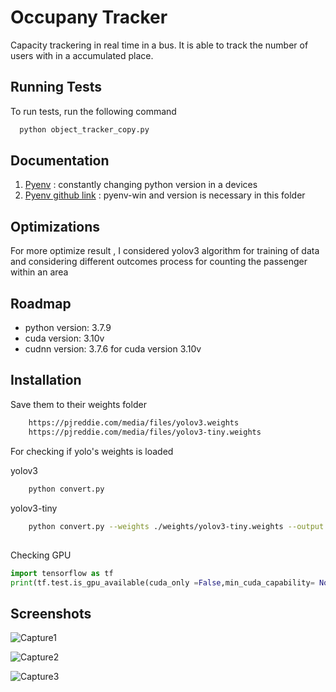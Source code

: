 
# Occupany Tracker
Capacity trackering in real time in a bus. It is able to track the number of users with in a accumulated place.


## Running Tests

To run tests, run the following command

```bash
  python object_tracker_copy.py
```


## Documentation

1. [Pyenv](https://k0nze.dev/posts/install-pyenv-venv-vscode/) : constantly changing python version in a  devices
2. [Pyenv github link](https://github.com/pyenv-win/pyenv-win) : pyenv-win and version is necessary in this  folder
## Optimizations
For more optimize result , I considered yolov3 algorithm for training of data and considering different outcomes process for counting the passenger within an area


## Roadmap

- python version: 3.7.9
- cuda version: 3.10v
- cudnn version: 3.7.6 for cuda version 3.10v


## Installation
Save them to their weights folder

```bash
    https://pjreddie.com/media/files/yolov3.weights
    https://pjreddie.com/media/files/yolov3-tiny.weights
```
For checking if yolo's weights is loaded

yolov3
```bash
    python convert.py
```
yolov3-tiny
```bash
    python convert.py --weights ./weights/yolov3-tiny.weights --output ./weights/yolov3-tiny.tf
```
## 

Checking GPU
```python
import tensorflow as tf
print(tf.test.is_gpu_available(cuda_only =False,min_cuda_capability= None))
```


## Screenshots


![Capture1](https://raw.githubusercontent.com/anish9999/Occupancy_Tracker/master/Screenshot/Capture3.png?token=GHSAT0AAAAAAB4OQPJHBMGVWXNPIGGY6AGQY7GCVPQ)

![Capture2](https://raw.githubusercontent.com/anish9999/Occupancy_Tracker/master/Screenshot/Capture1.PNG?token=GHSAT0AAAAAAB4OQPJGSO5LTPNCTG5Q4USCY7GCXGQ)

![Capture3](https://raw.githubusercontent.com/anish9999/Occupancy_Tracker/master/Screenshot/Capture2.png?token=GHSAT0AAAAAAB4OQPJGYBMAQ37ELOVG3BQKY7GCUMA)

